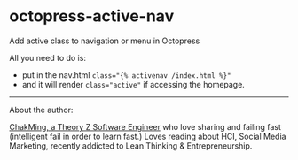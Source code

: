 octopress-active-nav
====================

Add active class to navigation or menu in Octopress


All you need to do is:
- put in the nav.html `class="{% activenav /index.html %}"`
- and it will render `class="active"` if accessing the homepage.

----
About the author:

[ChakMing, a Theory Z Software Engineer](http://chakming.com) who love sharing and failing fast (intelligent fail in order to learn fast.)
Loves reading about HCI, Social Media Marketing, recently addicted to Lean Thinking & Entrepreneurship.

